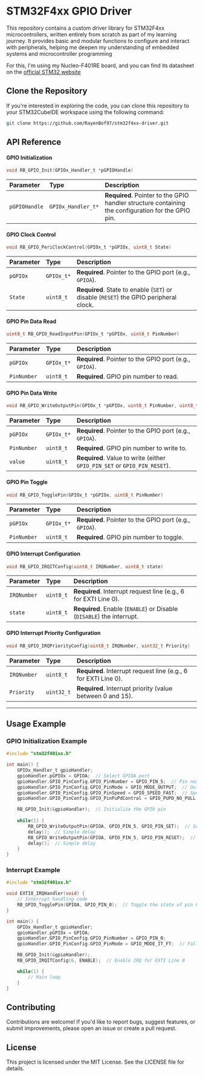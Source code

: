 
# STM32F4xx GPIO Driver

This repository contains a custom driver library for STM32F4xx microcontrollers, written entirely from scratch as part of my learning journey. It provides basic and modular functions to configure and interact with peripherals, helping me deepen my understanding of embedded systems and microcontroller programming

For this, I'm using my Nucleo-F401RE board, and you can find its datasheet on the  [official STM32 website](https://www.st.com/en/evaluation-tools/nucleo-f401re.html) 


## Clone the Repository  
If you're interested in exploring the code, you can clone this repository to your STM32CubeIDE workspace using the following command:  
```bash
git clone https://github.com/RayenBof97/stm32f4xx-driver.git  
```


## API Reference


#### GPIO Initialization

```c
void RB_GPIO_Init(GPIOx_Handler_t *pGPIOHandle)
```

| Parameter            | Type             | Description                                         |
| :------------------- | :--------------- | :-------------------------------------------------- |
| `pGPIOHandle`        | `GPIOx_Handler_t*` | **Required**. Pointer to the GPIO handler structure containing the configuration for the GPIO pin. |

#### GPIO Clock Control

```c
void RB_GPIO_PeriClockControl(GPIOx_t *pGPIOx, uint8_t State)
```

| Parameter            | Type             | Description                                         |
| :------------------- | :--------------- | :-------------------------------------------------- |
| `pGPIOx`             | `GPIOx_t*`       | **Required**. Pointer to the GPIO port (e.g., `GPIOA`). |
| `State`              | `uint8_t`        | **Required**. State to enable (`SET`) or disable (`RESET`) the GPIO peripheral clock. |

#### GPIO Pin Data Read

```c
uint8_t RB_GPIO_ReadInputPin(GPIOx_t *pGPIOx, uint8_t PinNumber)
```

| Parameter            | Type             | Description                                         |
| :------------------- | :--------------- | :-------------------------------------------------- |
| `pGPIOx`             | `GPIOx_t*`       | **Required**. Pointer to the GPIO port (e.g., `GPIOA`). |
| `PinNumber`          | `uint8_t`        | **Required**. GPIO pin number to read. |

#### GPIO Pin Data Write

```c
void RB_GPIO_WriteOutputPin(GPIOx_t *pGPIOx, uint8_t PinNumber, uint8_t value)
```

| Parameter            | Type             | Description                                         |
| :------------------- | :--------------- | :-------------------------------------------------- |
| `pGPIOx`             | `GPIOx_t*`       | **Required**. Pointer to the GPIO port (e.g., `GPIOA`). |
| `PinNumber`          | `uint8_t`        | **Required**. GPIO pin number to write to. |
| `value`              | `uint8_t`        | **Required**. Value to write (either `GPIO_PIN_SET` or `GPIO_PIN_RESET`). |

#### GPIO Pin Toggle

```c
void RB_GPIO_TogglePin(GPIOx_t *pGPIOx, uint8_t PinNumber)
```

| Parameter            | Type             | Description                                         |
| :------------------- | :--------------- | :-------------------------------------------------- |
| `pGPIOx`             | `GPIOx_t*`       | **Required**. Pointer to the GPIO port (e.g., `GPIOA`). |
| `PinNumber`          | `uint8_t`        | **Required**. GPIO pin number to toggle. |

#### GPIO Interrupt Configuration

```c
void RB_GPIO_IRQITConfig(uint8_t IRQNumber, uint8_t state)
```

| Parameter            | Type             | Description                                         |
| :------------------- | :--------------- | :-------------------------------------------------- |
| `IRQNumber`          | `uint8_t`        | **Required**. Interrupt request line (e.g., 6 for EXTI Line 0). |
| `state`              | `uint8_t`        | **Required**. Enable (`ENABLE`) or Disable (`DISABLE`) the interrupt. |

#### GPIO Interrupt Priority Configuration

```c
void RB_GPIO_IRQPriorityConfig(uint8_t IRQNumber, uint32_t Priority)
```

| Parameter            | Type             | Description                                         |
| :------------------- | :--------------- | :-------------------------------------------------- |
| `IRQNumber`          | `uint8_t`        | **Required**. Interrupt request line (e.g., 6 for EXTI Line 0). |
| `Priority`           | `uint32_t`       | **Required**. Interrupt priority (value between 0 and 15). |

---

## Usage Example

### GPIO Initialization Example

```c
#include "stm32f401xx.h"

int main() {
    GPIOx_Handler_t gpioHandler;
    gpioHandler.pGPIOx = GPIOA;  // Select GPIOA port
    gpioHandler.GPIO_PinConfig.GPIO_PinNumber = GPIO_PIN_5;  // Pin number 5
    gpioHandler.GPIO_PinConfig.GPIO_PinMode = GPIO_MODE_OUTPUT;  // Output mode
    gpioHandler.GPIO_PinConfig.GPIO_PinSpeed = GPIO_SPEED_FAST;  // Speed: Fast
    gpioHandler.GPIO_PinConfig.GPIO_PinPuPdControl = GPIO_PUPD_NO_PULL;  // No pull-up or pull-down

    RB_GPIO_Init(&gpioHandler);  // Initialize the GPIO pin
    
    while(1) {
        RB_GPIO_WriteOutputPin(GPIOA, GPIO_PIN_5, GPIO_PIN_SET);  // Set the pin to high
        delay();  // Simple delay
        RB_GPIO_WriteOutputPin(GPIOA, GPIO_PIN_5, GPIO_PIN_RESET);  // Set the pin to low
        delay();  // Simple delay
    }
}
```

### Interrupt Example

```c
#include "stm32f401xx.h"

void EXTI0_IRQHandler(void) {
    // Interrupt handling code
    RB_GPIO_TogglePin(GPIOA, GPIO_PIN_0);  // Toggle the state of pin 0
}

int main() {
    GPIOx_Handler_t gpioHandler;
    gpioHandler.pGPIOx = GPIOA;
    gpioHandler.GPIO_PinConfig.GPIO_PinNumber = GPIO_PIN_0;
    gpioHandler.GPIO_PinConfig.GPIO_PinMode = GPIO_MODE_IT_FT;  // Falling edge interrupt

    RB_GPIO_Init(&gpioHandler);
    RB_GPIO_IRQITConfig(6, ENABLE);  // Enable IRQ for EXTI Line 0

    while(1) {
        // Main loop
    }
}
```

## Contributing
Contributions are welcome! If you'd like to report bugs, suggest features, or submit improvements, please open an issue or create a pull request.

## License
This project is licensed under the MIT License. See the LICENSE file for details.
